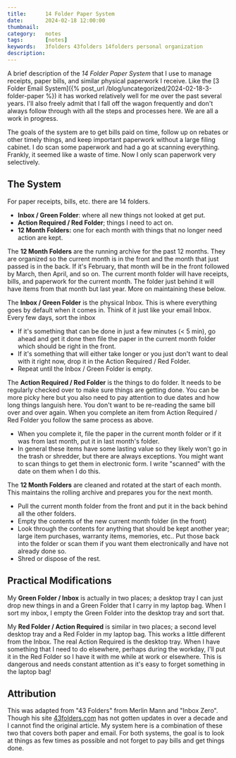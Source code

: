 ```yaml
---
title: 		14 Folder Paper System
date: 		2024-02-18 12:00:00
thumbnail:
category:   notes
tags: 		[notes]
keywords:	3folders 43folders 14folders personal organization
description:
---
```

A brief description of the *14 Folder Paper System* that I use to manage receipts, paper bills, and similar physical paperwork I receive. Like the [3 Folder Email System]({% post_url /blog/uncategorized/2024-02-18-3-folder-paper %}) it has worked relatively well for me over the past several years. I'll also freely admit that I fall off the wagon frequently and don't always follow through with all the steps and processes here. We are all a work in progress.

The goals of the system are to get bills paid on time, follow up on rebates or other timely things, and keep important paperwork without a large filing cabinet. I do scan some paperwork and had a go at scanning everything. Frankly, it seemed like a waste of time. Now I only scan paperwork very selectively.

## The System

For paper receipts, bills, etc. there are 14 folders.

- **Inbox / Green Folder**: where all new things not looked at get put.
- **Action Required / Red Folder**; things I need to act on.
- **12 Month Folders:** one for each month with things that no longer need action are kept.

The **12 Month Folders** are the running archive for the past 12 months. They are organized so the current month is in the front and the month that just passed is in the back. If it's February, that month will be in the front followed by March, then April, and so on. The current month folder will have receipts, bills, and paperwork for the current month. The folder just behind it will have items from that month but last year. More on maintaining these below.

The **Inbox / Green Folder** is the physical Inbox. This is where everything goes by default when it comes in. Think of it just like your email Inbox. Every few days, sort the inbox

- If it's something that can be done in just a few minutes (< 5 min), go ahead and get it done then file the paper in the current month folder which should be right in the front.
- If it's something that will either take longer or you just don't want to deal with it right now, drop it in the Action Required / Red Folder.
- Repeat until the Inbox / Green Folder is empty.

The **Action Required / Red Folder** is the things to do folder. It needs to be regularly checked over to make sure things are getting done. You can be more picky here but you also need to pay attention to due dates and how long things languish here. You don't want to be re-reading the same bill over and over again. When you complete an item from Action Required / Red Folder you follow the same process as above.

- When you complete it, file the paper in the current month folder or if it was from last month, put it in last month's folder.
- In general these items have some lasting value so they likely won't go in the trash or shredder, but there are always exceptions. You might want to scan things to get them in electronic form. I write "scanned" with the date on them when I do this.

The **12 Month Folders** are cleaned and rotated at the start of each month. This maintains the rolling archive and prepares you for the next month.

- Pull the current month folder from the front and put it in the back behind all the other folders.
- Empty the contents of the new current month folder (in the front)
- Look through the contents for anything that should be kept another year; large item purchases, warranty items, memories, etc.. Put those back into the folder or scan them if you want them electronically and have not already done so.
- Shred or dispose of the rest.

## Practical Modifications

My **Green Folder / Inbox** is actually in two places; a desktop tray I can just drop new things in and a Green Folder that I carry in my laptop bag. When I sort my inbox, I empty the Green Folder into the desktop tray and sort that.

My **Red Folder / Action Required** is similar in two places; a second level desktop tray and a Red Folder in my laptop bag. This works a little different from the Inbox. The real Action Required is the desktop tray. When I have something that I need to do elsewhere, perhaps during the workday, I'll put it in the Red Folder so I have it with me while at work or elsewhere. This is dangerous and needs constant attention as it's easy to forget something in the laptop bag!

## Attribution

This was adapted from "43 Folders" from Merlin Mann and "Inbox Zero". Though his site [43folders.com](https://www.43folders.com) has not gotten updates in over a decade and I cannot find the original article. My system here is a combination of these two that covers both paper and email. For both systems, the goal is to look at things as few times as possible and not forget to pay bills and get things done.
